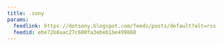 ```yaml
---
title: .sony
params:
  feedlink: https://dotsony.blogspot.com/feeds/posts/default?alt=rss
  feedid: ebe72b8aac27c600fa3ebeb1be499880
---
```

